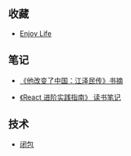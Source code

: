 
## 收藏

- [Enjoy Life](https://github.com/exposir/Personal-Blog/issues/50)

## 笔记

- [《他改变了中国：江泽民传》书摘 ](https://github.com/exposir/Personal-Blog/issues/53)

- [《React 进阶实践指南》 读书笔记](https://github.com/exposir/Personal-Blog/issues/52)

## 技术

- [闭包](https://github.com/exposir/Personal-Blog/issues/73)
